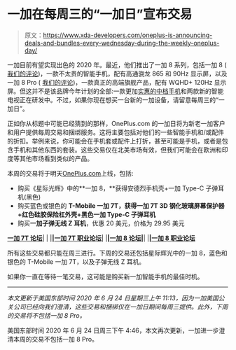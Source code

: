 # 一加在每周三的“一加日”宣布交易

> 原文：<https://www.xda-developers.com/oneplus-is-announcing-deals-and-bundles-every-wednesday-during-the-weekly-oneplus-day/>

一加目前有望实现出色的 2020 年。最近，他们推出了一加 8 系列，包括一加 8 ( [我们的评论](https://www.xda-developers.com/oneplus-8-xda-review/))，一款不太贵的智能手机，配有高通骁龙 865 和 90Hz 显示屏，以及一加 8 Pro ( [我们的评论](https://www.xda-developers.com/oneplus-8-pro-review-never-settle-on-hardware/))，一款真正的高端旗舰产品，配有 WQHD+ 120Hz 显示屏。但这并不是该品牌今年计划的全部:一款更加[实惠的中档手机](https://www.xda-developers.com/oneplus-mid-range-smartphone-coming-europe-india-soon/)和两款新的智能电视正在研发中。不过，如果你现在想买一台新的一加设备，请留意每周三的“一加日”。

正如你从标题中可能已经猜到的那样，OnePlus.com 的一加日将为新老一加客户和用户提供每周交易和捆绑服务。这将主要包括对他们的一些智能手机和/或配件的折扣。举例来说，你可能会在手机套或配件上打折，甚至可能是手机，或者是包含手机和其他东西的套装。这些交易仅在北美市场有效，但我们可能会在欧洲和印度等其他市场看到类似的产品。

本周的交易将于明天[OnePlus.com](https://onepluscom.pxf.io/c/2233363/916678/12532?subId1=UUxdaUeUpU28837&subId2=exda&u=https%3A%2F%2Fwww.oneplus.com%2F)上线，包括:

*   购买《星际光辉》中的**一加 8，**获得安德烈手机壳+一加 Type-C 子弹耳机(黑色)
*   购买蓝色或银色的 **T-Mobile 一加 7T，获得一加 7T 3D 钢化玻璃屏幕保护器+红色硅胶保险杠外壳+黑色一加 Type-C 子弹耳机**
*   购买**一加子弹无线 Z 耳机**，优惠 20 美元，价格为 29.95 美元

**[一加 7T 论坛](https://forum.xda-developers.com/oneplus-7t)**| | |**|[一加 7T 职业论坛](https://forum.xda-developers.com/7t-pro)**| |**|[一加 8 论坛](https://forum.xda-developers.com/oneplus-8)|**| |**|[一加 8 职业论坛](https://forum.xda-developers.com/oneplus-8-pro)**

所有这些交易都只能在周三进行。下周的交易还包括星际辉光中的一加 8，蓝色和银色的 T-Mobile 一加 7T，以及子弹无线 Z 耳机。

如果你一直在等待一笔交易，这可能是购买新一加智能手机的最佳时机。

* * *

*本文更新于美国东部时间 2020 年 6 月 24 日星期三上午 11:13，因为一加美国公关公司已经向我们澄清，这些交易和捆绑仅在一加日期间每周三提供。此外，下周的交易将不包括一加 8 Pro。*

美国东部时间 2020 年 6 月 24 日周三下午 4:46，本文再次更新，一加进一步澄清本周的交易不包括一加 8 Pro。